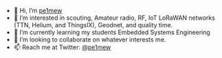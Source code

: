 - 👋 Hi, I’m [pe1mew](http://pe1mew.nl)
- 👀 I’m interested in scouting, Amateur radio, RF, IoT LoRaWAN networks (TTN, Helium, and ThingsIX), Geodnet, and quality time.
- 🌱 I’m currently learning my students Embedded Systems Engineering
- 💞️ I’m looking to collaborate on whatever interests me.
- 📫 Reach me at Twitter: [@pe1mew](https://twitter.com/pe1mew)

<!---
pe1mew/pe1mew is a ✨ special ✨ repository because its `README.md` (this file) appears on your GitHub profile.
You can click the Preview link to take a look at your changes.
--->
